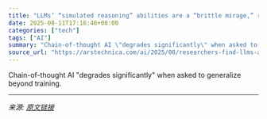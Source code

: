 ```yaml
---
title: "LLMs’ “simulated reasoning” abilities are a “brittle mirage,” researchers find"
date: 2025-08-11T17:16:46+08:00
categories: ["tech"]
tags: ["AI"]
summary: "Chain-of-thought AI \"degrades significantly\" when asked to generalize beyond training."
source_url: "https://arstechnica.com/ai/2025/08/researchers-find-llms-are-bad-at-logical-inference-good-at-fluent-nonsense/"
---
```


Chain-of-thought AI "degrades significantly" when asked to generalize beyond training.

---

*来源: [原文链接](https://arstechnica.com/ai/2025/08/researchers-find-llms-are-bad-at-logical-inference-good-at-fluent-nonsense/)*
